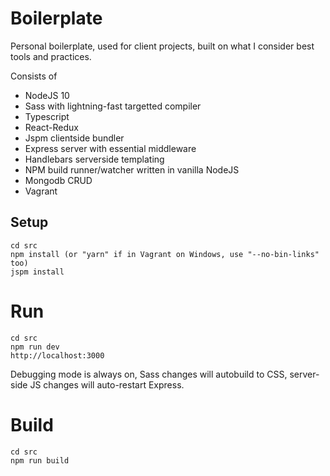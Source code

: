 # Boilerplate

Personal boilerplate, used for client projects, built on what I consider best tools and practices.

Consists of 

- NodeJS 10 
- Sass with lightning-fast targetted compiler
- Typescript
- React-Redux
- Jspm clientside bundler
- Express server with essential middleware
- Handlebars serverside templating
- NPM build runner/watcher written in vanilla NodeJS
- Mongodb CRUD
- Vagrant


## Setup

    cd src
    npm install (or "yarn" if in Vagrant on Windows, use "--no-bin-links" too)
    jspm install

# Run

    cd src
    npm run dev
    http://localhost:3000

Debugging mode is always on, Sass changes will autobuild to CSS, server-side JS changes will auto-restart Express.

# Build

    cd src
    npm run build
